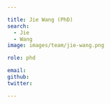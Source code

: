 ```yaml
---

title: Jie Wang (PhD)
search:
  - Jie
  - Wang
image: images/team/jie-wang.png

role: phd

email:  
github:  
twitter:  

---
```


 
